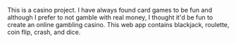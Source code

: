 This is a casino project. I have always found card games to be fun and although I prefer to not gamble with real money, I thought it'd be fun to create an online gambling casino.
This web app contains blackjack, roulette, coin flip, crash, and dice.
